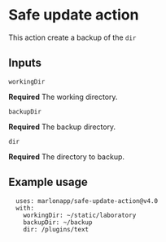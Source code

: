 # Safe update action

This action create a backup of the `dir`

## Inputs

`workingDir`

**Required** The working directory.

`backupDir`

**Required** The backup directory.

`dir`

**Required** The directory to backup.


## Example usage

```
  uses: marlonapp/safe-update-action@v4.0
  with:
    workingDir: ~/static/laboratory
    backupDir: ~/backup
    dir: /plugins/text
```